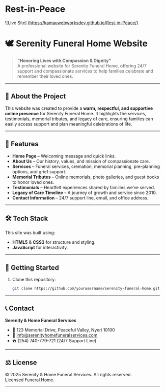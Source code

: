 ﻿# Rest-in-Peace


![Live Site] (https://kamauwebworksdev.github.io/Rest-in-Peace/)


# 🕊️ Serenity Funeral Home Website  

> **"Honoring Lives with Compassion & Dignity"**  
A professional website for Serenity Funeral Home, offering 24/7 support and compassionate services to help families celebrate and remember their loved ones.  

---

## 📖 About the Project  
This website was created to provide a **warm, respectful, and supportive online presence** for Serenity Funeral Home. It highlights the services, testimonials, memorial tributes, and legacy of care, ensuring families can easily access support and plan meaningful celebrations of life.  

---

## 🌟 Features  
- **Home Page** – Welcoming message and quick links.  
- **About Us** – Our history, values, and mission of compassionate care.  
- **Services** – Funeral services, cremation, memorial planning, pre-planning options, and grief support.  
- **Memorial Tributes** – Online memorials, photo galleries, and guest books to honor loved ones.  
- **Testimonials** – Heartfelt experiences shared by families we’ve served.  
- **Legacy of Care Timeline** – A journey of growth and service since 2010.  
- **Contact Information** – 24/7 support line, email, and office address.  

---

## 🛠️ Tech Stack  
This site was built using:  
- **HTML5** & **CSS3** for structure and styling.  
- **JavaScript** for interactivity.  

---

## 🚀 Getting Started  
1. Clone this repository:  
   ```bash
   git clone https://github.com/yourusername/serenity-funeral-home.git

---
## 📞 Contact  

**Serenity & Home Funeral Services**  

- 📍 123 Memorial Drive, Peaceful Valley, Nyeri 10100  
- 📧 info@serenityhomefuneralservices.com  
- ☎️ (254) 740-779-721 (24/7 Support Line)  

---

## ⚖️ License  

© 2025 Serenity & Home Funeral Services. All rights reserved.  
Licensed Funeral Home.  

---

